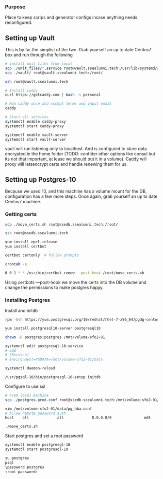 ### Purpose

Place to keep scrips and generator configs incase anything needs reconfigured.

Setting up Vault
----------------

This is by far the simplist of the two. Grab yourself an up to date Centos7 box and run through the following

```sh
# install unit files from local 
scp ./unit_files/*.service root@vault.ssealumni.tech:/usr/lib/systemd/system/
scp ./vault/ root@vault.ssealumni.tech:/root/

ssh root@vault.ssealumni.tech

# Install caddy 
curl https://getcaddy.com | bash -s personal

# Run caddy once and accept terms and input email
caddy

# Start all services
systemctl enable caddy-proxy
systemctl start caddy-proxy

systemctl enable vault-server
systemctl start vault-server
```

vault will run listening only to localhost. And is configured to store data encrypted in the home folder (TODO: confider other options like consul but its not that important, at lease we should put it in a volume). Caddy will proxy will letsencrypt certs and handle renewing them for us.

Setting up Postgres-10
----------------------

Because we used 10, and this machine has a volume mount for the DB, configuration has a few more steps. Once again, grab yourself an up to date Centos7 machine.

### Getting certs

```sh
scp ./move_certs.sh root@ssedb.ssealumni.tech:/root/

ssh root@ssedb.ssealumni.tech

yum install epel-release
yum install certbot

certbot certonly  # follow prompts

crontab -e

0 0 1 * * /usr/bin/certbot renew --post-hook /root/move_certs.sh
```

Using certbots —post-hook we move the certs into the DB volume and change the permissions to make postgres happy.

### Installing Postgres

Install and initdb

```sh
rpm -Uvh https://yum.postgresql.org/10/redhat/rhel-7-x86_64/pgdg-centos10-10-2.noarch.rpm

yum install postgresql10-server postgresql10

chown -R postgres:postgres /mnt/volume-sfo2-01

systemctl edit postgresql-10.service
# add
# [Service]
# Environment=PGDATA=/mnt/volume-sfo2-01/data

systemctl daemon-reload

/usr/pgsql-10/bin/postgresql-10-setup initdb
```

Configure to use ssl

```sh
# From local machine
scp ./postgres.prod.conf root@ssedb.ssealumni.tech:/mnt/volume-sfo2-01/data/postgresql.conf

vim /mnt/volume-sfo2-01/data/pg_hba.conf
# Allow remote password auth
host    all             all             0.0.0.0/0               md5

./move_certs.sh
```

Start postgres and set a root password

```sh
systemctl enable postgresql-10
systemctl start postgresql-10

su postgres
psql
\password postgres
<root password>
```

